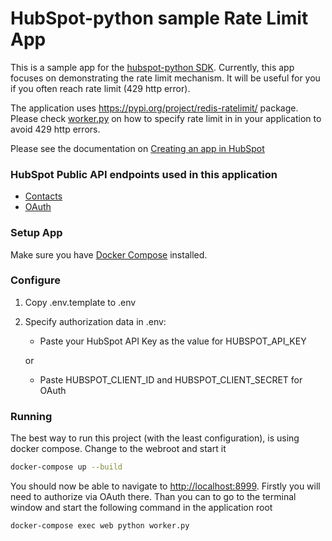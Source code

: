 # HubSpot-python sample Rate Limit App

This is a sample app for the [hubspot-python SDK](../../../..). Currently, this app focuses on demonstrating the rate limit mechanism. It will be useful for you if you often reach rate limit (429 http error).

The application uses https://pypi.org/project/redis-ratelimit/ package.
Please check [worker.py](./src/worker.py) on how to specify rate limit in in your application to avoid 429 http errors.

Please see the documentation on [Creating an app in HubSpot](https://developers.hubspot.com/docs-beta/creating-an-app)

### HubSpot Public API endpoints used in this application

  - [Contacts](https://developers.hubspot.com/docs-beta/crm/contacts)
  - [OAuth](https://developers.hubspot.com/docs-beta/working-with-oauth)

### Setup App

Make sure you have [Docker Compose](https://docs.docker.com/compose/) installed.

### Configure

1. Copy .env.template to .env
2. Specify authorization data in .env:

    - Paste your HubSpot API Key as the value for HUBSPOT_API_KEY

    or

    - Paste HUBSPOT_CLIENT_ID and HUBSPOT_CLIENT_SECRET for OAuth

### Running

The best way to run this project (with the least configuration), is using docker compose.  Change to the webroot and start it

```bash
docker-compose up --build
```
You should now be able to navigate to [http://localhost:8999](http://localhost:5000).
Firstly you will need to authorize via OAuth there.
Than you can to go to the terminal window and start the following command in the application root

```bash
docker-compose exec web python worker.py
```
